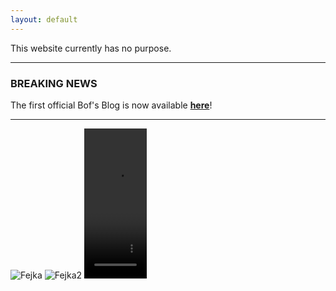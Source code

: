 ```yaml
---
layout: default
---
```


This website currently has no purpose.

---
### BREAKING NEWS

The first official Bof's Blog is now available [**here**](https://owenbof.github.io/home/blog)!

---



<img src="https://owenbof.github.io/cdn/Fejka.png" alt="Fejka">

<img src="https://owenbof.github.io/cdn/Fejka2.jpg" alt="Fejka2">

<video width="100" height="240" controls>
  <source src="https://cdn.joecollyer.com/video/gatto.mp4" type="video/mp4">
  <source src="https://cdn.joecollyer.com/video/gatto.mp4" type="video/ogg">
Your browser does not support the video tag.
</video>
